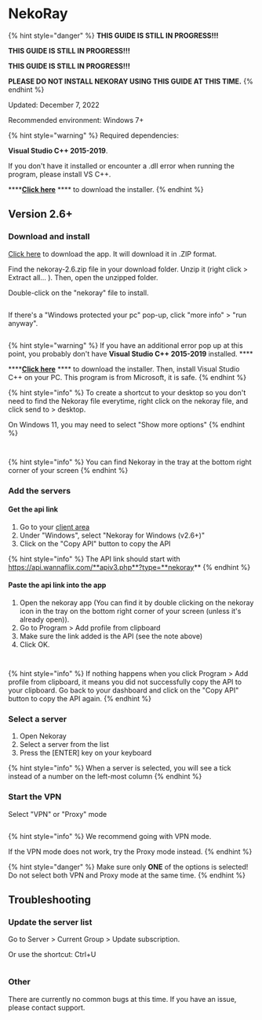 # NekoRay

{% hint style="danger" %}
**THIS GUIDE IS STILL IN PROGRESS!!!**

**THIS GUIDE IS STILL IN PROGRESS!!!**

**THIS GUIDE IS STILL IN PROGRESS!!!**

**PLEASE DO NOT INSTALL NEKORAY USING THIS GUIDE AT THIS TIME.**
{% endhint %}



Updated: December 7, 2022

Recommended environment:  Windows 7+

{% hint style="warning" %}
Required dependencies:

**Visual Studio C++ 2015-2019**.

If you don't have it installed or encounter a .dll error when running the program, please install VS C++.

****[**Click here**](https://wannaflix-sz-edge.b-cdn.net/VC\_redist.x64.exe) **** to download the installer.
{% endhint %}

## Version 2.6+

### Download and install

[Click here](https://cdn-edge.wannaflix.net/nekoray-2.6.zip) to download the app. It will download it in .ZIP format.

Find the nekoray-2.6.zip file in your download folder. Unzip it (right click > Extract all... ). Then, open the unzipped folder.&#x20;

Double-click on the "nekoray" file to install.

<figure><img src="../../.gitbook/assets/Screen Shot 2022-12-08 at 1.37.37 PM.png" alt=""><figcaption></figcaption></figure>

If there's a "Windows protected your pc" pop-up, click "more info" > "run anyway".

<figure><img src="../../.gitbook/assets/windows-defender.png" alt=""><figcaption></figcaption></figure>

{% hint style="warning" %}
If you have an additional error pop up at this point, you probably don't have **Visual Studio C++ 2015-2019** installed. ****&#x20;

****[**Click here**](https://wannaflix-sz-edge.b-cdn.net/VC\_redist.x64.exe) **** to download the installer. Then, install Visual Studio C++ on your PC. This program is from Microsoft, it is safe.&#x20;
{% endhint %}

{% hint style="info" %}
To create a shortcut to your desktop so you don't need to find the Nekoray file everytime, right click on the nekoray file, and click send to > desktop.

On Windows 11, you may need to select "Show more options"
{% endhint %}

<figure><img src="../../.gitbook/assets/Screen Shot 2022-12-08 at 1.44.40 PM.png" alt=""><figcaption></figcaption></figure>

<figure><img src="../../.gitbook/assets/Screen Shot 2022-12-08 at 1.45.23 PM.png" alt=""><figcaption></figcaption></figure>

{% hint style="info" %}
You can find Nekoray in the tray at the bottom right corner of your screen
{% endhint %}

### Add the servers

#### Get the api link

1. Go to your [client area](https://wannaflix.com/clientarea.php)&#x20;
2. Under "Windows", select "Nekoray for Windows (v2.6+)"
3. Click on the "Copy API" button to copy the API

{% hint style="info" %}
The API link should start with https://api.wannaflix.com/**apiv3.php**?type=**nekoray**
{% endhint %}

#### Paste the api link into the app

1. Open the nekoray app (You can find it by double clicking on the nekoray icon in the tray on the bottom right corner of your screen (unless it's already open)).
2. Go to Program > Add profile from clipboard
3. Make sure the link added is the API (see the note above)
4. Click OK.

<figure><img src="../../.gitbook/assets/Screen Shot 2022-12-08 at 5.02.41 PM.png" alt=""><figcaption></figcaption></figure>

<figure><img src="../../.gitbook/assets/Screen Shot 2022-12-08 at 5.04.40 PM.png" alt=""><figcaption></figcaption></figure>

{% hint style="info" %}
If nothing happens when you click Program > Add profile from clipboard, it means you did not successfully copy the API to your clipboard. Go back to your dashboard and click on the "Copy API" button to copy the API again.
{% endhint %}

### Select a server

1. Open Nekoray
2. Select a server from the list
3. Press the \[ENTER] key on your keyboard

{% hint style="info" %}
When a server is selected, you will see a tick instead of a number on the left-most column
{% endhint %}

### Start the VPN

Select "VPN" or "Proxy" mode

<figure><img src="../../.gitbook/assets/Screen Shot 2022-12-08 at 5.10.54 PM.png" alt=""><figcaption></figcaption></figure>

{% hint style="info" %}
We recommend going with VPN mode.&#x20;

If the VPN mode does not work, try the Proxy mode instead.
{% endhint %}

{% hint style="danger" %}
Make sure only **ONE** of the options is selected! Do not select both VPN and Proxy mode at the same time.&#x20;
{% endhint %}



## Troubleshooting

### Update the server list

Go to Server > Current Group > Update subscription.&#x20;

Or use the shortcut: Ctrl+U

<figure><img src="../../.gitbook/assets/Screen Shot 2022-12-08 at 5.29.40 PM.png" alt=""><figcaption></figcaption></figure>

### Other

There are currently no common bugs at this time. If you have an issue, please contact support.&#x20;

